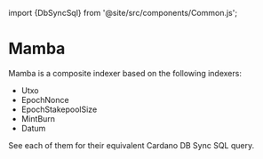 import {DbSyncSql} from '@site/src/components/Common.js';

# Mamba

<DbSyncSql>

Mamba is a composite indexer based on the following indexers:
- Utxo
- EpochNonce
- EpochStakepoolSize
- MintBurn
- Datum

See each of them for their equivalent Cardano DB Sync SQL query.

</DbSyncSql>
